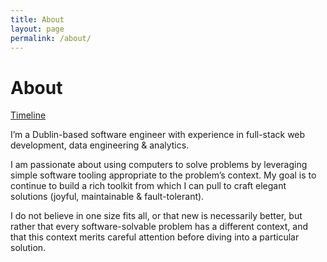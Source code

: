 ```yaml
---
title: About
layout: page
permalink: /about/
---
```


# About

<div class="flex flex-wrap justify-center gap-2 pb-4">
    <a class="btn" href="{% link _pages/timeline.md %}">Timeline</a>
</div>

I’m a Dublin-based software engineer with experience in full-stack web development, data engineering & analytics.

I am passionate about using computers to solve problems by leveraging simple software tooling appropriate to the problem’s context. My goal is to continue to build a rich toolkit from which I can pull to craft elegant solutions (joyful, maintainable & fault-tolerant). 

I do not believe in one size fits all, or that new is necessarily better, but rather that every software-solvable problem has a different context, and that this context merits careful attention before diving into a particular solution.
